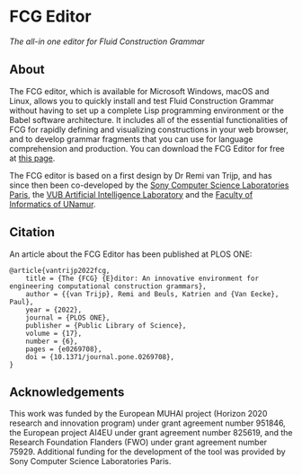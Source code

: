 # FCG Editor

_The all-in one editor for Fluid Construction Grammar_

## About

The FCG editor, which is available for Microsoft Windows, macOS and Linux, allows you to quickly install and test Fluid Construction Grammar without having to set up a complete Lisp programming environment or the Babel software architecture. It includes all of the essential functionalities of FCG for rapidly defining and visualizing constructions in your web browser, and to develop grammar fragments that you can use for language comprehension and production. You can download the FCG Editor for free at [this page](https://www.fcg-net.org/download/).

The FCG editor is based on a first design by Dr Remi van Trijp, and has since then been co-developed by the [Sony Computer Science Laboratories Paris](https://csl.sony.fr/), the [VUB Artificial Intelligence Laboratory](https://ehai.ai.vub.ac.be/) and the [Faculty of Informatics of UNamur](https://www.unamur.be/fr/info).

## Citation

An article about the FCG Editor has been published at PLOS ONE:

```
@article{vantrijp2022fcg,
	title = {The {FCG} {E}ditor: An innovative environment for engineering computational construction grammars},
	author = {{van Trijp}, Remi and Beuls, Katrien and {Van Eecke}, Paul},
	year = {2022},
	journal = {PLOS ONE},
	publisher = {Public Library of Science},
	volume = {17},
	number = {6},
	pages = {e0269708},
	doi = {10.1371/journal.pone.0269708},
}
```

## Acknowledgements

This work was funded by the European MUHAI project (Horizon 2020 research and innovation program) under grant agreement number 951846, the European project AI4EU under grant agreement number 825619, and the Research Foundation Flanders (FWO) under grant agreement number 75929. Additional funding for the development of the tool was provided by Sony Computer Science Laboratories Paris. 
